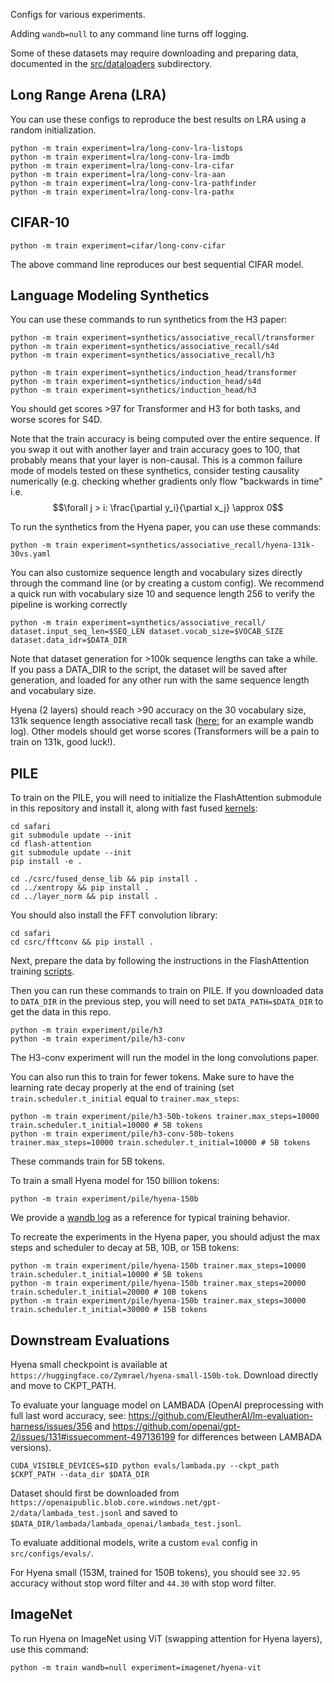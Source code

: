 Configs for various experiments.

Adding `wandb=null` to any command line turns off logging.

Some of these datasets may require downloading and preparing data, documented in the [src/dataloaders](./src/dataloaders/) subdirectory.

## Long Range Arena (LRA)

You can use these configs to reproduce the best results on LRA using a random initialization.

```
python -m train experiment=lra/long-conv-lra-listops
python -m train experiment=lra/long-conv-lra-imdb
python -m train experiment=lra/long-conv-lra-cifar
python -m train experiment=lra/long-conv-lra-aan
python -m train experiment=lra/long-conv-lra-pathfinder
python -m train experiment=lra/long-conv-lra-pathx
```

## CIFAR-10

```
python -m train experiment=cifar/long-conv-cifar
```

The above command line reproduces our best sequential CIFAR model.

## Language Modeling Synthetics

You can use these commands to run synthetics from the H3 paper:
```
python -m train experiment=synthetics/associative_recall/transformer
python -m train experiment=synthetics/associative_recall/s4d
python -m train experiment=synthetics/associative_recall/h3

python -m train experiment=synthetics/induction_head/transformer
python -m train experiment=synthetics/induction_head/s4d
python -m train experiment=synthetics/induction_head/h3
```

You should get scores >97 for Transformer and H3 for both tasks, and worse scores for S4D.

Note that the train accuracy is being computed over the entire sequence.
If you swap it out with another layer and train accuracy goes to 100, that probably means that your layer is non-causal. 
This is a common failure mode of models tested on these synthetics, consider testing causality numerically (e.g. checking whether gradients
only flow "backwards in time" i.e. 
$$\forall j > i: \frac{\partial y_i}{\partial x_j} \approx 0$$

To run the synthetics from the Hyena paper, you can use these commands:
```
python -m train experiment=synthetics/associative_recall/hyena-131k-30vs.yaml 
```
You can also customize sequence length and vocabulary sizes directly through the command line (or by creating a custom config).
We recommend a quick run with vocabulary size 10 and sequence length 256 to verify the pipeline is working correctly
```
python -m train experiment=synthetics/associative_recall/ dataset.input_seq_len=$SEQ_LEN dataset.vocab_size=$VOCAB_SIZE dataset.data_idr=$DATA_DIR
```
Note that dataset generation for >100k sequence lengths can take a while. If you pass a DATA_DIR to the script, the dataset will be saved after generation, and loaded for any other run with the same sequence length and vocabulary size.

Hyena (2 layers) should reach >90 accuracy on the 30 vocabulary size, 131k sequence length associative recall task ([here:](https://api.wandb.ai/links/zymrael/pnw1nckm) for an example wandb log). Other models should get worse scores (Transformers will be a pain to train on 131k, good luck!).


## PILE

To train on the PILE, you will need to initialize the FlashAttention submodule in this repository and install it, along with fast fused [kernels](https://github.com/HazyResearch/flash-attention/tree/main/training):
```
cd safari
git submodule update --init
cd flash-attention
git submodule update --init
pip install -e .

cd ./csrc/fused_dense_lib && pip install .
cd ../xentropy && pip install .
cd ../layer_norm && pip install .
```
You should also install the FFT convolution library:
```
cd safari
cd csrc/fftconv && pip install .
```

Next, prepare the data by following the instructions in the FlashAttention training [scripts](https://github.com/HazyResearch/flash-attention/blob/main/training/README.md).

Then you can run these commands to train on PILE.
If you downloaded data to `DATA_DIR` in the previous step, you will need to set `DATA_PATH=$DATA_DIR` to get the data in this repo.
```
python -m train experiment/pile/h3
python -m train experiment/pile/h3-conv
```
The H3-conv experiment will run the model in the long convolutions paper.

You can also run this to train for fewer tokens. Make sure to have the learning rate decay properly at the end of training (set `train.scheduler.t_initial` equal to `trainer.max_steps`:
```
python -m train experiment/pile/h3-50b-tokens trainer.max_steps=10000 train.scheduler.t_initial=10000 # 5B tokens
python -m train experiment/pile/h3-conv-50b-tokens trainer.max_steps=10000 train.scheduler.t_initial=10000 # 5B tokens
```
These commands train for 5B tokens.

To train a small Hyena model for 150 billion tokens:
```
python -m train experiment/pile/hyena-150b
```
We provide a [wandb log](https://api.wandb.ai/links/hazy-research/uzoya5mf) as a reference for typical training behavior.

To recreate the experiments in the Hyena paper, you should adjust the max steps and scheduler to decay at 5B, 10B, or 15B tokens:
```
python -m train experiment/pile/hyena-150b trainer.max_steps=10000 train.scheduler.t_initial=10000 # 5B tokens
python -m train experiment/pile/hyena-150b trainer.max_steps=20000 train.scheduler.t_initial=20000 # 10B tokens
python -m train experiment/pile/hyena-150b trainer.max_steps=30000 train.scheduler.t_initial=30000 # 15B tokens
```

## Downstream Evaluations

Hyena small checkpoint is available at `https://huggingface.co/Zymrael/hyena-small-150b-tok`.
Download directly and move to CKPT_PATH.

To evaluate your language model on LAMBADA (OpenAI preprocessing with full last word accuracy, see: https://github.com/EleutherAI/lm-evaluation-harness/issues/356 and https://github.com/openai/gpt-2/issues/131#issuecomment-497136199 for differences between LAMBADA versions).

```
CUDA_VISIBLE_DEVICES=$ID python evals/lambada.py --ckpt_path $CKPT_PATH --data_dir $DATA_DIR
```
Dataset should first be downloaded from `https://openaipublic.blob.core.windows.net/gpt-2/data/lambada_test.jsonl` and saved to `$DATA_DIR/lambada/lambada_openai/lambada_test.jsonl`.

To evaluate additional models, write a custom `eval` config in `src/configs/evals/`. 

For Hyena small (153M, trained for 150B tokens), you should see `32.95` accuracy without stop word filter and `44.30` with stop word filter.  

## ImageNet

To run Hyena on ImageNet using ViT (swapping attention for Hyena layers), use this command:

```
python -m train wandb=null experiment=imagenet/hyena-vit
```
